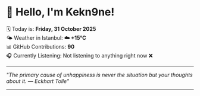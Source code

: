 # 👋 Hello, I'm Kekn9ne!

🗓️ Today is: **Friday, 31 October 2025**  
🌤️ Weather in Istanbul: **☁️   +15°C**  
📊 GitHub Contributions: **90**  
🎧 Currently Listening: Not listening to anything right now ❌

---

_"The primary cause of unhappiness is never the situation but your thoughts about it. — *Eckhart Tolle*"_

---
